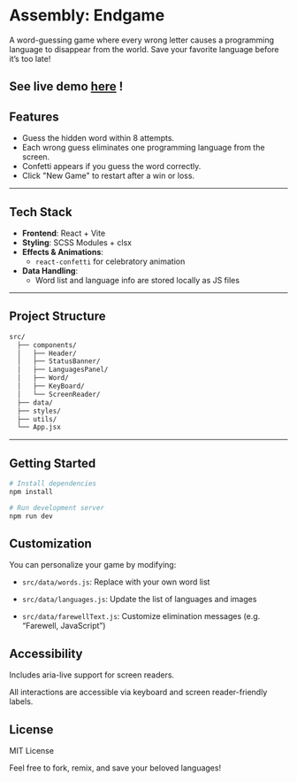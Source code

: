 # Assembly: Endgame

A word-guessing game where every wrong letter causes a programming language to disappear from the world. Save your favorite language before it’s too late!

See live demo [here](https://play-assembly-endgame.netlify.app/) !
---

## Features

- Guess the hidden word within 8 attempts.
- Each wrong guess eliminates one programming language from the screen.
- Confetti appears if you guess the word correctly.
- Click "New Game" to restart after a win or loss.

---

## Tech Stack

- **Frontend**: React + Vite
- **Styling**: SCSS Modules + clsx
- **Effects & Animations**:
  - `react-confetti` for celebratory animation
- **Data Handling**:
  - Word list and language info are stored locally as JS files


---

## Project Structure
```bash
src/
  ├── components/
  │   ├── Header/
  │   ├── StatusBanner/
  │   ├── LanguagesPanel/
  │   ├── Word/
  │   ├── KeyBoard/
  │   └── ScreenReader/
  ├── data/
  ├── styles/
  ├── utils/
  └── App.jsx
```


---

## Getting Started

```bash
# Install dependencies
npm install

# Run development server
npm run dev
```

## Customization
You can personalize your game by modifying:

* `src/data/words.js`: Replace with your own word list

* `src/data/languages.js`: Update the list of languages and images

* `src/data/farewellText.js`: Customize elimination messages (e.g. “Farewell, JavaScript”)

## Accessibility
Includes aria-live support for screen readers.

All interactions are accessible via keyboard and screen reader-friendly labels.

## License
MIT License

Feel free to fork, remix, and save your beloved languages!